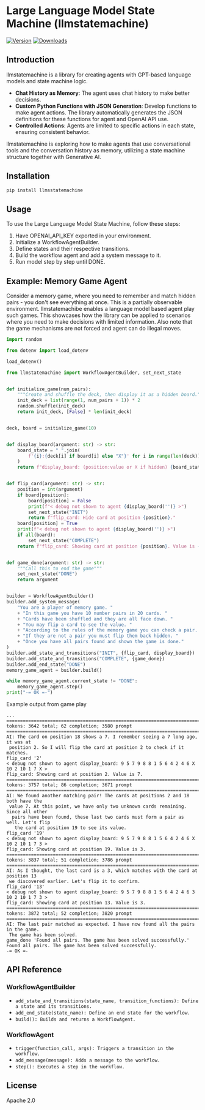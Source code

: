# Large Language Model State Machine (llmstatemachine)

[![Version](https://img.shields.io/pypi/v/llmstatemachine.svg)](https://pypi.python.org/pypi/llmstatemachine)
[![Downloads](http://pepy.tech/badge/llmstatemachine)](http://pepy.tech/project/llmstatemachine)

## Introduction

llmstatemachine is a library for creating agents with GPT-based language models and state machine logic.


- **Chat History as Memory**: The agent uses chat history to make better decisions.
- **Custom Python Functions with JSON Generation**: Develop functions to make agent actions.
  The library automatically generates the JSON definitions for these functions for agent and OpenAI API use.
- **Controlled Actions**: Agents are limited to specific actions in each state, ensuring consistent behavior.


llmstatemachine is exploring how to make agents that use conversational tools and the conversation history as memory,
utilizing a state machine structure together with Generative AI.

## Installation
```bash
pip install llmsstatemachine
```

## Usage
To use the Large Language Model State Machine, follow these steps:

1. Have OPENAI_API_KEY exported in your environment.
2. Initialize a WorkflowAgentBuilder.
3. Define states and their respective transitions.
4. Build the workflow agent and add a system message to it.
5. Run model step by step until DONE.

## Example: Memory Game Agent

Consider a memory game, where you need to remember and match hidden pairs -
you don't see everything at once. This is a partially observable environment. llmstatemachibe enables a language model based 
agent play such games.
This showcases how the library can be applied to scenarios 
where you need to make decisions with limited information.
Also note that the game mechanisms are not forced and agent can do illegal moves. 

```python
import random

from dotenv import load_dotenv

load_dotenv()

from llmstatemachine import WorkflowAgentBuilder, set_next_state


def initialize_game(num_pairs):
    """Create and shuffle the deck, then display it as a hidden board."""
    init_deck = list(range(1, num_pairs + 1)) * 2
    random.shuffle(init_deck)
    return init_deck, [False] * len(init_deck)


deck, board = initialize_game(10)


def display_board(argument: str) -> str:
    board_state = " ".join(
        f'{i}:{deck[i] if board[i] else "X"}' for i in range(len(deck))
    )
    return f"display_board: (position:value or X if hidden) {board_state}"


def flip_card(argument: str) -> str:
    position = int(argument)
    if board[position]:
        board[position] = False
        print(f"< debug not shown to agent {display_board('')} >")
        set_next_state("INIT")
        return f"flip_card: Hide card at position {position}."
    board[position] = True
    print(f"< debug not shown to agent {display_board('')} >")
    if all(board):
        set_next_state("COMPLETE")
    return f"flip_card: Showing card at position {position}. Value is {deck[position]}."


def game_done(argument: str) -> str:
    """Call this to end the game"""
    set_next_state("DONE")
    return argument


builder = WorkflowAgentBuilder()
builder.add_system_message(
    "You are a player of memory game. "
    + "In this game you have 10 number pairs in 20 cards. "
    + "Cards have been shuffled and they are all face down. "
    + "You may flip a card to see the value. "
    + "According to the rules of the memory game you can check a pair. "
    + "If they are not a pair you must flip them back hidden. "
    + "Once you have all pairs found and shown the game is done."
)
builder.add_state_and_transitions("INIT", {flip_card, display_board})
builder.add_state_and_transitions("COMPLETE", {game_done})
builder.add_end_state("DONE")
memory_game_agent = builder.build()

while memory_game_agent.current_state != "DONE":
    memory_game_agent.step()
print("-= OK =-")
```
Example output from game play
```shell
...
================================================================================
tokens: 3642 total; 62 completion; 3580 prompt
================================================================================
AI: The card on position 18 shows a 7. I remember seeing a 7 long ago, it was at
 position 2. So I will flip the card at position 2 to check if it matches.
flip_card '2'
< debug not shown to agent display_board: 9 5 7 9 8 8 1 5 6 4 2 4 6 X 10 2 10 1 7 X >
flip_card: Showing card at position 2. Value is 7.
================================================================================
tokens: 3757 total; 86 completion; 3671 prompt
================================================================================
AI: We found another matching pair! The cards at positions 2 and 18 both have the
 value 7. At this point, we have only two unknown cards remaining. Since all other
  pairs have been found, these last two cards must form a pair as well. Let's flip
   the card at position 19 to see its value.
flip_card '19'
< debug not shown to agent display_board: 9 5 7 9 8 8 1 5 6 4 2 4 6 X 10 2 10 1 7 3 >
flip_card: Showing card at position 19. Value is 3.
================================================================================
tokens: 3837 total; 51 completion; 3786 prompt
================================================================================
AI: As I thought, the last card is a 3, which matches with the card at position 13
 we discovered earlier. Let's flip it to confirm.
flip_card '13'
< debug not shown to agent display_board: 9 5 7 9 8 8 1 5 6 4 2 4 6 3 10 2 10 1 7 3 >
flip_card: Showing card at position 13. Value is 3.
================================================================================
tokens: 3872 total; 52 completion; 3820 prompt
================================================================================
AI: The last pair matched as expected. I have now found all the pairs in the game.
 The game has been solved.
game_done 'Found all pairs. The game has been solved successfully.'
Found all pairs. The game has been solved successfully.
-= OK =-
```


## API Reference

### WorkflowAgentBuilder

- `add_state_and_transitions(state_name, transition_functions): Define a state and its transitions.`
- `add_end_state(state_name): Define an end state for the workflow.`
- `build(): Builds and returns a WorkflowAgent.`

### WorkflowAgent

- `trigger(function_call, args): Triggers a transition in the workflow.`
- `add_message(message): Adds a message to the workflow.`
- `step(): Executes a step in the workflow.`

## License
Apache 2.0
